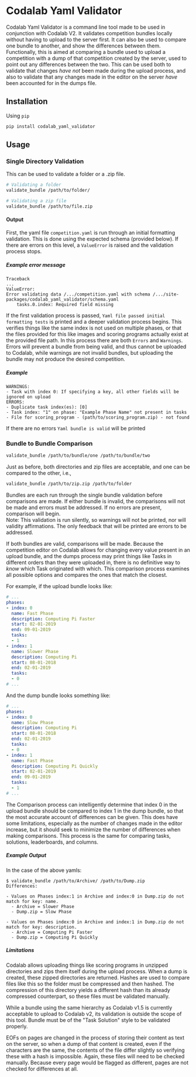 # Codalab Yaml Validator
Codalab Yaml Validator is a command line tool made to be used in conjunction with Codalab V2. It validates competition
bundles locally without having to upload to the server first. It can also be used to compare one bundle to another, and
show the differences between them. Functionally, this is aimed at comparing a bundle used to upload a competition with
a dump of that competition created by the server, used to point out any differences between the two. This can be used
both to validate that changes _have not_ been made during the upload process, and also to validate that any changes
made in the editor on the server _have_ been accounted for in the dumps file.

## Installation
Using `pip`
```bash
pip install codalab_yaml_validator
```

## Usage
### Single Directory Validation
This can be used to validate a folder or a .zip file.
```bash
# Validating a folder
validate_bundle /path/to/folder/

# Validating a zip file
validate_bundle /path/to/file.zip
```

#### Output
First, the yaml file `competition.yaml` is run through an initial formatting validation. This is done using the expected
schema (provided below). If there are errors on this level, a `ValueError` is raised and the validation process stops.
##### Example error message
```
Traceback
...
ValueError: 
Error validating data /.../competition.yaml with schema /.../site-packages/codalab_yaml_validator/schema.yaml
	tasks.0.index: Required field missing
```
If the first validation process is passed, `Yaml file passed initial formatting tests` is printed and a deeper validation
process begins. This verifies things like the same index is not used on multiple phases, or that the files provided for
this like images and scoring programs actually exist at the provided file path. In this process there are both `Errors`
and `Warnings`. Errors will prevent a bundle from being valid, and thus cannot be uploaded to Codalab, while warnings
are not invalid bundles, but uploading the bundle may not produce the desired competition.
##### Example
```
WARNINGS:
- Task with index 0: If specifying a key, all other fields will be ignored on upload
ERRORS:
- Duplicate task index(es): [0]
- Task index: "1" on phase: "Example Phase Name" not present in tasks
- File for scoring_program - (path/to/scoring_program.zip) - not found
```

If there are no errors `Yaml bundle is valid` will be printed

### Bundle to Bundle Comparison
```bash
validate_bundle /path/to/bundle/one /path/to/bundle/two
```
Just as before, both directories and zip files are acceptable, and one can be compared to the other, i.e.,
```bash
validate_bundle /path/to/zip.zip /path/to/folder
```

Bundles are each run through the single bundle validation before comparisons are made. If either bundle is invalid,
the comparisons will not be made and errors must be addressed. If no errors are present, comparison will begin.
<br>
Note: This validation is run silently, so warnings will not be printed, nor will validity affirmations. The only
feedback that will be printed are errors to be addressed.

If both bundles are valid, comparisons will be made. Because the competition editor on Codalab allows for changing every
value present in an upload bundle, and the dumps process may print things like Tasks in different orders than they were
uploaded in, there is no definitive way to _know_ which Task originated with which. This comparison process examines all
possible options and compares the ones that match the closest. 

For example, if the upload bundle looks like:
```yaml
# ...
phases:
- index: 0
  name: Fast Phase
  description: Computing Pi Faster
  start: 02-01-2019
  end: 09-01-2019
  tasks:
  - 1
- index: 1
  name: Slower Phase
  description: Computing Pi
  start: 08-01-2018
  end: 02-01-2019
  tasks:
  - 0
# ...
```
And the dump bundle looks something like:
```yaml
# ...
phases:
- index: 0
  name: Slow Phase
  description: Computing Pi
  start: 08-01-2018
  end: 02-01-2019
  tasks:
  - 0
- index: 1
  name: Fast Phase
  description: Computing Pi Quickly
  start: 02-01-2019
  end: 09-01-2019
  tasks:
  - 1
# ...
```

The Comparison process can intelligently determine that index 0 in the upload bundle should be compared to index 1 in the
dump bundle, so that the most accurate account of differences can be given. This does have some limitations, especially 
as the number of changes made in the editor increase, but it should seek to minimize the number of differences when
making comparisons. This process is the same for comparing tasks, solutions, leaderboards, and columns.

##### Example Output
In the case of the above yamls:
```
$ validate_bundle /path/to/Archive/ /path/to/Dump.zip
Differences:

- Values on Phases index:1 in Archive and index:0 in Dump.zip do not match for key: name.
  - Archive = Slower Phase
  - Dump.zip = Slow Phase

- Values on Phases index:0 in Archive and index:1 in Dump.zip do not match for key: description.
  - Archive = Computing Pi Faster
  - Dump.zip = Computing Pi Quickly
```

##### Limitations
Codalab allows uploading things like scoring programs in unzipped directories and zips them itself during the
upload process. When a dump is created, these zipped directories are returned. Hashes are used to compare files like this
so the folder must be compressed and then hashed. The compression of this directory yields a different hash than its
already compressed counterpart, so these files must be validated manually.

While a bundle using the same hierarchy as Codalab v1.5 is currently acceptable to upload to Codalab v2, its validation
is outside the scope of this tool. Bundle must be of the "Task Solution" style to be validated properly.

EOFs on pages are changed in the process of storing their content as text on the server, so when a dump of that content
is created, even if the characters are the same, the contents of the file differ slightly so verifying these with a
hash is impossible. Again, these files will need to be checked manually. Because every page would be flagged as different,
pages are not checked for differences at all.
